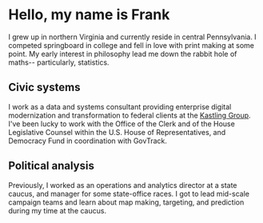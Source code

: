 # Hello, my name is Frank 


I grew up in northern Virginia and currently reside in central Pennsylvania. I competed springboard in college and fell in love with print making at some point. My early interest in philosophy lead me down the rabbit hole of maths-- particularly, statistics.

## Civic systems
I work as a data and systems consultant providing enterprise digital modernization and transformation to federal clients at the [Kastling Group](kastling.com). I've been lucky to work with the Office of the Clerk and of the House Legislative Counsel within the U.S. House of Representatives, and Democracy Fund in coordination with GovTrack.

## Political analysis
Previously, I worked as an operations and analytics director at a state caucus, and manager for some state-office races. I got to lead mid-scale campaign teams and learn about map making, targeting, and prediction during my time at the caucus.

